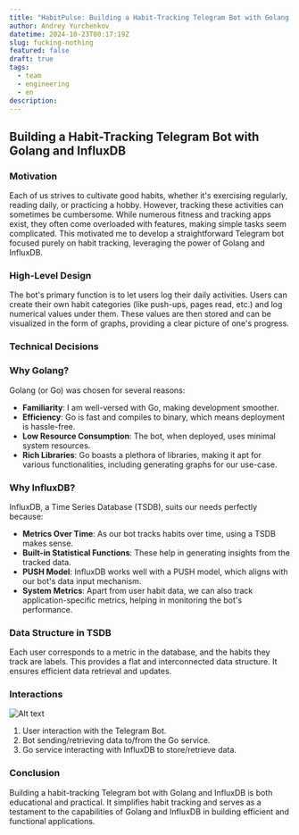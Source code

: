 ```yaml
---
title: "HabitPulse: Building a Habit-Tracking Telegram Bot with Golang and InfluxDB. Part 1"
author: Andrey Yurchenkov
datetime: 2024-10-23T00:17:19Z
slug: fucking-nothing
featured: false
draft: true
tags:
  - team
  - engineering
  - en
description:
---
```


## Building a Habit-Tracking Telegram Bot with Golang and InfluxDB

### Motivation

Each of us strives to cultivate good habits, whether it's exercising regularly, reading daily, or practicing a hobby. However, tracking these activities can sometimes be cumbersome. While numerous fitness and tracking apps exist, they often come overloaded with features, making simple tasks seem complicated. This motivated me to develop a straightforward Telegram bot focused purely on habit tracking, leveraging the power of Golang and InfluxDB.

### High-Level Design

The bot's primary function is to let users log their daily activities. Users can create their own habit categories (like push-ups, pages read, etc.) and log numerical values under them. These values are then stored and can be visualized in the form of graphs, providing a clear picture of one's progress.

### Technical Decisions

### Why Golang?

Golang (or Go) was chosen for several reasons:

- **Familiarity**: I am well-versed with Go, making development smoother.
- **Efficiency**: Go is fast and compiles to binary, which means deployment is hassle-free.
- **Low Resource Consumption**: The bot, when deployed, uses minimal system resources.
- **Rich Libraries**: Go boasts a plethora of libraries, making it apt for various functionalities, including generating graphs for our use-case.

### Why InfluxDB?

InfluxDB, a Time Series Database (TSDB), suits our needs perfectly because:

- **Metrics Over Time**: As our bot tracks habits over time, using a TSDB makes sense.
- **Built-in Statistical Functions**: These help in generating insights from the tracked data.
- **PUSH Model**: InfluxDB works well with a PUSH model, which aligns with our bot's data input mechanism.
- **System Metrics**: Apart from user habit data, we can also track application-specific metrics, helping in monitoring the bot's performance.

### Data Structure in TSDB

Each user corresponds to a metric in the database, and the habits they track are labels. This provides a flat and interconnected data structure. It ensures efficient data retrieval and updates.

### Interactions

![Alt text](../../public/assets/habitpulse/high-level-design.png)

1. User interaction with the Telegram Bot.
2. Bot sending/retrieving data to/from the Go service.
3. Go service interacting with InfluxDB to store/retrieve data.

### Conclusion

Building a habit-tracking Telegram bot with Golang and InfluxDB is both educational and practical. It simplifies habit tracking and serves as a testament to the capabilities of Golang and InfluxDB in building efficient and functional applications.
